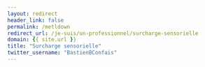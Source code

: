 ```yaml
---
layout: redirect
header_link: false
permalink: /metldown
redirect_url: /je-suis/un-professionnel/surcharge-sensorielle
domain: {{ site.url }}
title: "Surcharge sensorielle"
twitter_username: "BastienBConfais"
---
```


